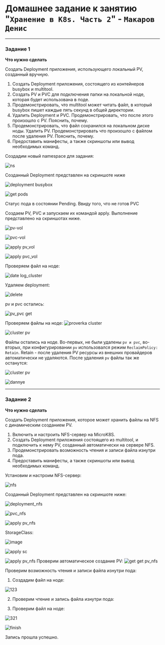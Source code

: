 # Домашнее задание к занятию "`Хранение в K8s. Часть 2`" - `Макаров Денис`

---

### Задание 1

**Что нужно сделать**

Создать Deployment приложения, использующего локальный PV, созданный вручную.

1. Создать Deployment приложения, состоящего из контейнеров busybox и multitool.
2. Создать PV и PVC для подключения папки на локальной ноде, которая будет использована в поде.
3. Продемонстрировать, что multitool может читать файл, в который busybox пишет каждые пять секунд в общей директории. 
4. Удалить Deployment и PVC. Продемонстрировать, что после этого произошло с PV. Пояснить, почему.
5. Продемонстрировать, что файл сохранился на локальном диске ноды. Удалить PV.  Продемонстрировать что произошло с файлом после удаления PV. Пояснить, почему.
5. Предоставить манифесты, а также скриншоты или вывод необходимых команд.

Создадим новый namespace для задания:

![ns](https://github.com/user-attachments/assets/71f0c48a-8664-4d15-9fc8-831a92776e71)

Созданный Deployment представлен на скриншоте ниже

![deployment busybox](https://github.com/user-attachments/assets/b6b8ccee-a48c-425d-a0a3-425e0cc55b75)


![get pods](https://github.com/user-attachments/assets/4c456056-609e-4502-b7f7-4528ad4198e2)

Статус пода в состоянии Pending. Ввиду того, что не готов PVC

Создаем PV, PVC и запускаем их командой apply. Выполнение представлено на скриншотах ниже.

![pv-vol](https://github.com/user-attachments/assets/94207c06-7b02-4c04-9dfe-80a5fd01e939)

![pvc-vol](https://github.com/user-attachments/assets/8c7c4d34-0f6c-4283-b55a-11fb68a80947)

![apply pv_vol](https://github.com/user-attachments/assets/17e48817-4829-40c6-9d74-26796f093291)

![apply pvc_vol](https://github.com/user-attachments/assets/2d34b60c-ac60-40f8-a39c-6216f3478919)

Проверяем файл на ноде:

![date log_cluster](https://github.com/user-attachments/assets/ae2b596e-1b70-4ff6-929c-81618f27774e)

Удаляем deployment:

![delete](https://github.com/user-attachments/assets/9afc4100-c424-448c-80ea-c4df7f79bb78)

pv и pvc остались:

![pv_pvc get](https://github.com/user-attachments/assets/2d4127c3-6970-4a5a-8dce-ad8bc06f83e6)

Проверяем файлы на ноде:
![proverka cluster](https://github.com/user-attachments/assets/19e1815b-0954-4c98-8fd6-a56c8f19c493)

![cluster pv](https://github.com/user-attachments/assets/23f9afef-3dea-4efb-a7e5-068da107f126)

Файлы остались на ноде. Во-первых, не были удалены ```pv и pvc```, во-вторых, при конфигурировании ```pv``` использовался режим ```ReclaimPolicy: Retain```. Retain - после удаления PV ресурсы из внешних провайдеров автоматически не удаляются. После удаления ```pv``` файлы так же останутся:

![cluster pv](https://github.com/user-attachments/assets/220ac7bf-afd1-48dc-9270-b4fb9d4d4672)

![dannye](https://github.com/user-attachments/assets/7ffe29fe-d1f0-4310-8e11-b64c820a240a)

------

### Задание 2

**Что нужно сделать**

Создать Deployment приложения, которое может хранить файлы на NFS с динамическим созданием PV.

1. Включить и настроить NFS-сервер на MicroK8S.
2. Создать Deployment приложения состоящего из multitool, и подключить к нему PV, созданный автоматически на сервере NFS.
3. Продемонстрировать возможность чтения и записи файла изнутри пода. 
4. Предоставить манифесты, а также скриншоты или вывод необходимых команд.

Установим и настроим NFS-сервер:

![nfs](https://github.com/user-attachments/assets/fee67aba-26af-4d0d-8cbf-41e30908fcf9)

Созданный Deployment представлен на скриншоте ниже:

![deployment_nfs](https://github.com/user-attachments/assets/7eec6e52-5566-419b-b66f-77860a47a954)

![pvc_nfs](https://github.com/user-attachments/assets/e91c5cbb-6452-49b7-a94e-c5eed36b2d66)

![apply pv_nfs](https://github.com/user-attachments/assets/78c87274-80cf-4894-b050-4b66470ece12)

StorageClass:

![image](https://github.com/user-attachments/assets/166ba887-1310-49b7-a22c-4eb24d32f64e)

![apply sc](https://github.com/user-attachments/assets/6e4e14d3-e09f-4cae-9132-98c7f7859a6b)

![apply pv_nfs](https://github.com/user-attachments/assets/69b52f16-2943-48d9-a764-3ee293ab9daf)
Проверим автоматическое создание PV:
![get get pv_nfs](https://github.com/user-attachments/assets/beb5ee4f-4a32-44d8-a4cc-bc81b6953779)


Проверим возможность чтения и записи файла изнутри пода:
1. Создадим файл на ноде:

![123](https://github.com/user-attachments/assets/338848c5-2773-4882-9b95-133b2515b69a)

2. Проверим чтение и запись файла изнутри пода:

3. Проверим файл на ноде:

![321](https://github.com/user-attachments/assets/8e76fc0d-8f78-483b-ab7d-8bb19c2062ed)

![finish](https://github.com/user-attachments/assets/409e13cf-23c3-4670-a6de-618e6fff8681)


Запись прошла успешно.
